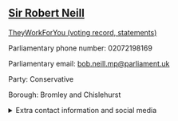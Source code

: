## <a href="https://members.parliament.uk/member/1601/contact">Sir Robert Neill</a>

<a href="https://www.theyworkforyou.com/mp/13736/bob_neill/bromley_and_chislehurst">TheyWorkForYou (voting record, statements)</a> 

Parliamentary phone number: 02072198169 

Parliamentary email: bob.neill.mp@parliament.uk 

Party: Conservative 

Borough: Bromley and Chislehurst 

<details><summary>Extra contact information and social media</summary> 
<li>Website: http://www.bobneill.org.uk/</li>
<li>Twitter: https://twitter.com/neill_bob</li>
<li>Constituency office phone number: 02082952639</li>
<li>Constituency office email: office@bromleyconservatives.co.uk</li>
<li>Facebook:</li>
<li>Instagram:</li>
<li>Youtube:</li>
<li>Linkedin:</li>
<li>Government department phone number:</li>
<li>Government department email:</li>
<li>Threads:</li>
<li>Party office phone number:</li>
<li>Party office email:</li>
<li>Tiktok:</li>
</details>